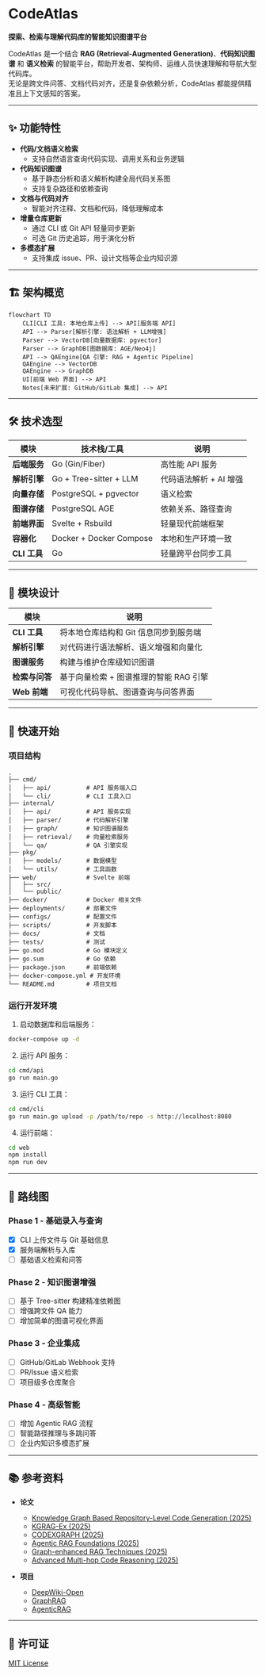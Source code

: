 # CodeAtlas

**探索、检索与理解代码库的智能知识图谱平台**

CodeAtlas 是一个结合 **RAG (Retrieval-Augmented Generation)**、**代码知识图谱** 和 **语义检索** 的智能平台，帮助开发者、架构师、运维人员快速理解和导航大型代码库。  
无论是跨文件问答、文档代码对齐，还是复杂依赖分析，CodeAtlas 都能提供精准且上下文感知的答案。

---

## ✨ 功能特性

- **代码/文档语义检索**
  - 支持自然语言查询代码实现、调用关系和业务逻辑
- **代码知识图谱**
  - 基于静态分析和语义解析构建全局代码关系图
  - 支持复杂路径和依赖查询
- **文档与代码对齐**
  - 智能对齐注释、文档和代码，降低理解成本
- **增量仓库更新**
  - 通过 CLI 或 Git API 轻量同步更新
  - 可选 Git 历史追踪，用于演化分析
- **多模态扩展**
  - 支持集成 issue、PR、设计文档等企业内知识源

---

## 🏗 架构概览

```mermaid
flowchart TD
    CLI[CLI 工具: 本地仓库上传] --> API[服务端 API]
    API --> Parser[解析引擎: 语法解析 + LLM增强]
    Parser --> VectorDB[向量数据库: pgvector]
    Parser --> GraphDB[图数据库: AGE/Neo4j]
    API --> QAEngine[QA 引擎: RAG + Agentic Pipeline]
    QAEngine --> VectorDB
    QAEngine --> GraphDB
    UI[前端 Web 界面] --> API
    Notes[未来扩展: GitHub/GitLab 集成] --> API
```

---

## 🛠 技术选型

| 模块         | 技术栈/工具             | 说明                   |
| ------------ | ----------------------- | ---------------------- |
| **后端服务** | Go (Gin/Fiber)          | 高性能 API 服务        |
| **解析引擎** | Go + Tree-sitter + LLM  | 代码语法解析 + AI 增强 |
| **向量存储** | PostgreSQL + pgvector   | 语义检索               |
| **图谱存储** | PostgreSQL AGE          | 依赖关系、路径查询     |
| **前端界面** | Svelte + Rsbuild        | 轻量现代前端框架       |
| **容器化**   | Docker + Docker Compose | 本地和生产环境一致     |
| **CLI 工具** | Go                      | 轻量跨平台同步工具     |

---

## 📂 模块设计

| 模块           | 说明                                   |
| -------------- | -------------------------------------- |
| **CLI 工具**   | 将本地仓库结构和 Git 信息同步到服务端  |
| **解析引擎**   | 对代码进行语法解析、语义增强和向量化   |
| **图谱服务**   | 构建与维护仓库级知识图谱               |
| **检索与问答** | 基于向量检索 + 图谱推理的智能 RAG 引擎 |
| **Web 前端**   | 可视化代码导航、图谱查询与问答界面     |

---

## 🚀 快速开始

### 项目结构

```
.
├── cmd/
│   ├── api/          # API 服务端入口
│   └── cli/          # CLI 工具入口
├── internal/
│   ├── api/          # API 服务实现
│   ├── parser/       # 代码解析引擎
│   ├── graph/        # 知识图谱服务
│   ├── retrieval/    # 向量检索服务
│   └── qa/           # QA 引擎实现
├── pkg/
│   ├── models/       # 数据模型
│   └── utils/        # 工具函数
├── web/              # Svelte 前端
│   ├── src/
│   └── public/
├── docker/           # Docker 相关文件
├── deployments/      # 部署文件
├── configs/          # 配置文件
├── scripts/          # 开发脚本
├── docs/             # 文档
├── tests/            # 测试
├── go.mod            # Go 模块定义
├── go.sum            # Go 依赖
├── package.json      # 前端依赖
├── docker-compose.yml # 开发环境
└── README.md         # 项目文档
```

### 运行开发环境

1. 启动数据库和后端服务：
```bash
docker-compose up -d
```

2. 运行 API 服务：
```bash
cd cmd/api
go run main.go
```

3. 运行 CLI 工具：
```bash
cd cmd/cli
go run main.go upload -p /path/to/repo -s http://localhost:8080
```

4. 运行前端：
```bash
cd web
npm install
npm run dev
```

---

## 🧭 路线图

### **Phase 1 - 基础录入与查询**

- [x] CLI 上传文件与 Git 基础信息
- [x] 服务端解析与入库
- [ ] 基础语义检索和问答

### **Phase 2 - 知识图谱增强**

- [ ] 基于 Tree-sitter 构建精准依赖图
- [ ] 增强跨文件 QA 能力
- [ ] 增加简单的图谱可视化界面

### **Phase 3 - 企业集成**

- [ ] GitHub/GitLab Webhook 支持
- [ ] PR/Issue 语义检索
- [ ] 项目级多仓库聚合

### **Phase 4 - 高级智能**

- [ ] 增加 Agentic RAG 流程
- [ ] 智能路径推理与多跳问答
- [ ] 企业内知识多模态扩展

---

## 📚 参考资料

- **论文**

  - [Knowledge Graph Based Repository-Level Code Generation (2025)](https://aclanthology.org/2025.naacl-long.7.pdf)
  - [KGRAG-Ex (2025)](https://aclanthology.org/2025.naacl-long.449.pdf)
  - [CODEXGRAPH (2025)](https://arxiv.org/pdf/2505.14394v1)
  - [Agentic RAG Foundations (2025)](https://arxiv.org/pdf/2508.06401)
  - [Graph-enhanced RAG Techniques (2025)](https://arxiv.org/pdf/2508.05509)
  - [Advanced Multi-hop Code Reasoning (2025)](https://arxiv.org/pdf/2508.06105)

- **项目**

  - [DeepWiki-Open](https://github.com/deepwiki-open)
  - [GraphRAG](https://github.com)
  - [AgenticRAG](https://github.com/realyinchen/AgenticRAG)

---

## 📜 许可证

[MIT License](./LICENSE)
